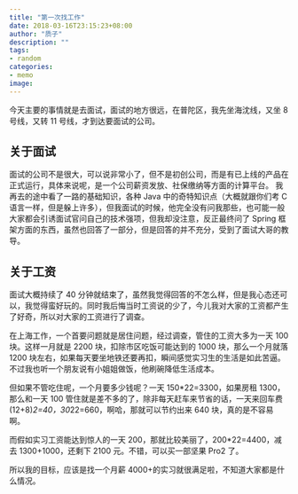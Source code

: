 ```yaml
---
title: "第一次找工作"
date: 2018-03-16T23:15:23+08:00
author: "质子"
description: ""
tags:
- random
categories:
- memo
image:
---
```


今天主要的事情就是去面试，面试的地方很远，在普陀区，我先坐海沈线，又坐 8 号线，又转 11 号线，才到达要面试的公司。

## 关于面试
面试的公司不是很大，可以说非常小了，但不是初创公司，而是有已上线的产品在正式运行，具体来说呢，是一个公司薪资发放、社保缴纳等方面的计算平台。
我再去的途中看了一路的基础知识，各种 Java 中的奇特知识点（大概就跟你们考 C 语言一样，但是躲上许多），但我面试的时候，他完全没有问我那些，也可能一般大家都会引诱面试官问自己的技术强项，但我却没注意，反正最终问了 Spring 框架方面的东西，虽然也回答了一部分，但是回答的并不充分，受到了面试大哥的教导。

## 关于工资
面试大概持续了 40 分钟就结束了，虽然我觉得回答的不怎么样，但是我心态还可以，我觉得蛮好玩的。同时我后悔当时工资说的少了，今儿我对大家的工资都产生了好奇，所以对大家的工资进行了调查。

在上海工作，一个首要问题就是居住问题，经过调查，管住的工资大多为一天 100 块。这样一月就是 2200 块，扣除市区吃饭可能达到的 1000 块，那么一个月就落 1200 块左右，如果每天要坐地铁还要再扣，瞬间感觉实习生的生活是如此苦逼。不过我也听一个朋友说有小姐姐做饭，他刷碗降低生活成本。

但如果不管吃住呢，一个月要多少钱呢？一天 150*22=3300，如果房租 1300，那么和一天 100 管住就是差不多的了，除非每天赶车来节省的话，一天来回车费(12+8)*2=40，30*22=660，啊哈，那就可以节约出来 640 块，真的是不容易啊。

而假如实习工资能达到惊人的一天 200，那就比较美丽了，200*22=4400，减去 1300+1000，还剩下 2100 元。不错，可以买一部坚果 Pro2 了。

所以我的目标，应该是找一个月薪 4000+的实习就很满足啦，不知道大家都是什么情况。
